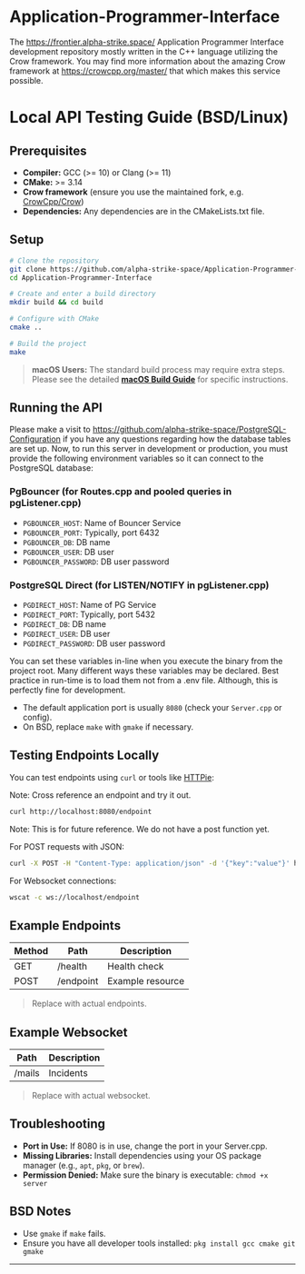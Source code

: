 # Application-Programmer-Interface
The https://frontier.alpha-strike.space/ Application Programmer Interface development repository mostly written in the C++ language utilizing the Crow framework. You may find more information about the amazing Crow framework at https://crowcpp.org/master/ that which makes this service possible. 

# Local API Testing Guide (BSD/Linux)

## Prerequisites

- **Compiler:** GCC (>= 10) or Clang (>= 11)
- **CMake:** >= 3.14
- **Crow framework** (ensure you use the maintained fork, e.g. [CrowCpp/Crow](https://github.com/CrowCpp/Crow))
- **Dependencies:** Any dependencies are in the CMakeLists.txt file.

## Setup

```sh
# Clone the repository
git clone https://github.com/alpha-strike-space/Application-Programmer-Interface.git
cd Application-Programmer-Interface

# Create and enter a build directory
mkdir build && cd build

# Configure with CMake
cmake ..

# Build the project
make
```

> **macOS Users:** The standard build process may require extra steps. Please see the detailed **[macOS Build Guide](BUILD_MACOS.md)** for specific instructions.

## Running the API

Please make a visit to https://github.com/alpha-strike-space/PostgreSQL-Configuration if you have any questions regarding how the database tables are set up. Now, to run this server in development or production, you must provide the following environment variables so it can connect to the PostgreSQL database:

### PgBouncer (for Routes.cpp and pooled queries in pgListener.cpp)
- `PGBOUNCER_HOST`: Name of Bouncer Service
- `PGBOUNCER_PORT`: Typically, port 6432
- `PGBOUNCER_DB`: DB name
- `PGBOUNCER_USER`: DB user
- `PGBOUNCER_PASSWORD`: DB user password
  
### PostgreSQL Direct (for LISTEN/NOTIFY in pgListener.cpp)
- `PGDIRECT_HOST`: Name of PG Service
- `PGDIRECT_PORT`: Typically, port 5432
- `PGDIRECT_DB`: DB name
- `PGDIRECT_USER`: DB user
- `PGDIRECT_PASSWORD`: DB user password

You can set these variables in-line when you execute the binary from the project root. Many different ways these variables may be declared. Best practice in run-time is to load them not from a .env file. Although, this is perfectly fine for development.

- The default application port is usually `8080` (check your `Server.cpp` or config).
- On BSD, replace `make` with `gmake` if necessary.

## Testing Endpoints Locally

You can test endpoints using `curl` or tools like [HTTPie](https://httpie.io/):

Note: Cross reference an endpoint and try it out.

```sh
curl http://localhost:8080/endpoint
```

Note: This is for future reference. We do not have a post function yet.

For POST requests with JSON:
```sh
curl -X POST -H "Content-Type: application/json" -d '{"key":"value"}' http://localhost:8080/endpoint
```

For Websocket connections:
```sh
wscat -c ws://localhost/endpoint
```

## Example Endpoints

| Method | Path                | Description        |
|--------|---------------------|--------------------|
| GET    | /health             | Health check       |
| POST   | /endpoint           | Example resource   |

> Replace with actual endpoints.

## Example Websocket

| Path                | Description        |
|---------------------|--------------------|
| /mails              | Incidents          |

> Replace with actual websocket.

## Troubleshooting

- **Port in Use:** If 8080 is in use, change the port in your Server.cpp.
- **Missing Libraries:** Install dependencies using your OS package manager (e.g., `apt`, `pkg`, or `brew`).
- **Permission Denied:** Make sure the binary is executable: `chmod +x server`

## BSD Notes

- Use `gmake` if `make` fails.
- Ensure you have all developer tools installed: `pkg install gcc cmake git gmake`

---
